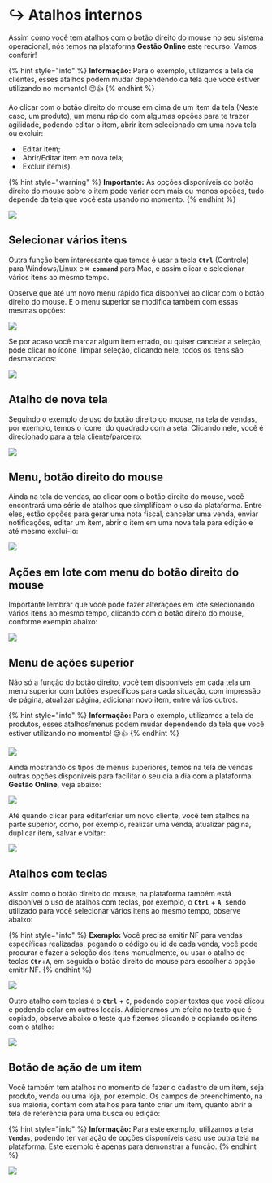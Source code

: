 # ↪️ Atalhos internos

Assim como você tem atalhos com o botão direito do mouse no seu sistema operacional, nós temos na plataforma **Gestão Online** este recurso. Vamos conferir!

{% hint style="info" %}
**Informação:** Para o exemplo, utilizamos a tela de clientes, esses atalhos podem mudar dependendo da tela que você estiver utilizando no momento! 😉👍
{% endhint %}

Ao clicar com o botão direito do mouse em cima de um item da tela (Neste caso, um produto), um menu rápido com algumas opções para te trazer agilidade, podendo editar o item, abrir item selecionado em uma nova tela ou excluir:

- <img src="/erp-v2/assets/funcionalidades/icon_editar_item_mouse.png" alt="" data-size="line"> Editar item;
- <img src="/erp-v2/assets/funcionalidades/icon_abrir_editar_item_nova_aba_mouse.png" alt="" data-size="line"> Abrir/Editar item em nova tela;
- <img src="/erp-v2/assets/funcionalidades/icon_excluir_item_mouse.png" alt="" data-size="line"> Excluir item(s).

{% hint style="warning" %}
**Importante:** As opções disponíveis do botão direito do mouse sobre o item pode variar com mais ou menos opções, tudo depende da tela que você está usando no momento.
{% endhint %}

![](/erp-v2/assets/atalho_interno_btn_direito.gif)

## Selecionar vários itens

Outra função bem interessante que temos é usar a tecla **`Ctrl`** (Controle) para Windows/Linux e **`⌘ command`** para Mac, e assim clicar e selecionar vários itens ao mesmo tempo.

Observe que até um novo menu rápido fica disponível ao clicar com o botão direito do mouse. E o menu superior se modifica também com essas mesmas opções:

![](/erp-v2/assets/atalho_btn_ctrl.gif)

Se por acaso você marcar algum item errado, ou quiser cancelar a seleção, pode clicar no ícone <img src="/erp-v2/assets/funcionalidades/icon_limpar_selecao.png" alt="" data-size="line"> limpar seleção, clicando nele, todos os itens são desmarcados:

![](/erp-v2/assets/atalho_btn_ctrl_limpar.gif)

## Atalho de nova tela

Seguindo o exemplo de uso do botão direito do mouse, na tela de vendas, por exemplo, temos o ícone <img src="/erp-v2/assets/funcionalidades/icon_abrir_editar_item_nova_aba_mouse.png" alt="" data-size="line"> do quadrado com a seta. Clicando nele, você é direcionado para a tela cliente/parceiro:

![](/erp-v2/assets/atalho_icone_vendas.gif)

## Menu, botão direito do mouse 
<!-- right-click (Ações no botāo direito de um item da grid) -->

Ainda na tela de vendas, ao clicar com o botão direito do mouse, você encontrará uma série de atalhos que simplificam o uso da plataforma. Entre eles, estão opções para gerar uma nota fiscal, cancelar uma venda, enviar notificações, editar um item, abrir o item em uma nova tela para edição e até mesmo excluí-lo:

![](/erp-v2/assets/atalho_btn_mouse_vendas.gif)

## Ações em lote com menu do botão direito do mouse 
<!-- multi-right-click (Ações em lote de itens selecionados no botāo direito de um item na grid) -->

Importante lembrar que você pode fazer alterações em lote selecionando vários itens ao mesmo tempo, clicando com o botão direito do mouse, conforme exemplo abaixo:

![](/erp-v2/assets/atalho_btn_mouse_lotes.gif)

## Menu de ações superior 
<!-- list-toolbar (Ações na barra de ferramentas da grid - indepente do item geral, sem seleçāo) -->

Não só a função do botão direito, você tem disponíveis em cada tela um menu superior com botões específicos para cada situação, com impressão de página, atualizar página, adicionar novo item, entre vários outros.

{% hint style="info" %}
**Informação:** Para o exemplo, utilizamos a tela de produtos, esses atalhos/menus podem mudar dependendo da tela que você estiver utilizando no momento! 😉👍
{% endhint %}

![](/erp-v2/assets/atalho_menus_superiores.gif)

Ainda mostrando os tipos de menus superiores, temos na tela de vendas outras opções disponíveis para facilitar o seu dia a dia com a plataforma **Gestão Online**, veja abaixo:

![](/erp-v2/assets/atalho_menus_superiores2.gif)

Até quando clicar para editar/criar um novo cliente, você tem atalhos na parte superior, como, por exemplo, realizar uma venda, atualizar página, duplicar item, salvar e voltar:

![](/erp-v2/assets/atalho_interno_botoes_cliente.png)

## Atalhos com teclas

Assim como o botão direito do mouse, na plataforma também está disponível o uso de atalhos com teclas, por exemplo, o **`Ctrl`** + **`A`**, sendo utilizado para você selecionar vários itens ao mesmo tempo, observe abaixo:

{% hint style="info" %}
**Exemplo:** Você precisa emitir NF para vendas específicas realizadas, pegando o código ou id de cada venda, você pode procurar e fazer a seleção dos itens manualmente, ou usar o atalho de teclas **`Ctr`**+**`A`**, em seguida o botão direito do mouse para escolher a opção emitir NF. 
{% endhint %}

![](/erp-v2/assets/atalho_ctrl_a.gif)

Outro atalho com teclas é o **`Ctrl`** + **`C`**, podendo copiar textos que você clicou e podendo colar em outros locais. Adicionamos um efeito no texto que é copiado, observe abaixo o teste que fizemos clicando e copiando os itens com o atalho:

![](/erp-v2/assets/atalho_ctrl_c.gif)

## Botão de ação de um item

Você também tem atalhos no momento de fazer o cadastro de um item, seja produto, venda ou uma loja, por exemplo. Os campos de preenchimento, na sua maioria, contam com atalhos para tanto criar um item, quanto abrir a tela de referência para uma busca ou edição:

{% hint style="info" %}
**Informação:** Para este exemplo, utilizamos a tela **`Vendas`**, podendo ter variação de opções disponíveis caso use outra tela na plataforma. Este exemplo é apenas para demonstrar a função.
{% endhint %}

![](/erp-v2/assets/atalho_icone_novo_abrir.gif)